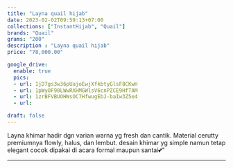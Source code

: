 ```yaml
---
title: "Layna quail hijab"
date: 2023-02-02T09:59:13+07:00
collections: ["InstantHijab", "Quail"]
brands: "Quail"
grams: "200"
description : "Layna quail hijab"
price: "78,000.00"

google_drive:
  enable: true
  pics:
  - url: 1jD7gs3w36pUajoEwjXfkbtyGlsF8CKwH
  - url: 1pWyOF90LWwRXHMGWlsV6cnPZCE9HfTAM
  - url: 1zrBFVBUOHWsOC7HfwugEbJ-baIw3Z5e4
  - url: 

draft: false
---
```


Layna khimar hadir dgn varian warna yg fresh dan cantik. Material cerutty premiumnya flowly, halus, dan lembut. desain khimar yg simple namun tetap elegant cocok dipakai di acara formal maupun santai💕"

__________      
  
